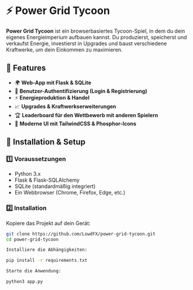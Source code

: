 # ⚡ Power Grid Tycoon

**Power Grid Tycoon** ist ein browserbasiertes Tycoon-Spiel, in dem du dein eigenes Energieimperium aufbauen kannst. Du produzierst, speicherst und verkaufst Energie, investierst in Upgrades und baust verschiedene Kraftwerke, um dein Einkommen zu maximieren.

## 🚀 Features

- 🌍 **Web-App mit Flask & SQLite**
- 🔐 **Benutzer-Authentifizierung (Login & Registrierung)**
- ⚡ **Energieproduktion & Handel**
- 📈 **Upgrades & Kraftwerkserweiterungen**
- 🏆 **Leaderboard für den Wettbewerb mit anderen Spielern**
- 🎨 **Moderne UI mit TailwindCSS & Phosphor-Icons**

## 📜 Installation & Setup

### 1️⃣ Voraussetzungen

- Python 3.x
- Flask & Flask-SQLAlchemy
- SQLite (standardmäßig integriert)
- Ein Webbrowser (Chrome, Firefox, Edge, etc.)

### 2️⃣ Installation

Kopiere das Projekt auf dein Gerät:
```sh
git clone https://github.com/LowdFX/power-grid-tycoon.git
cd power-grid-tycoon

Installiere die Abhängigkeiten:

pip install -r requirements.txt

Starte die Anwendung:

python3 app.py

